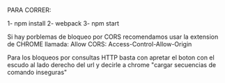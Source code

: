 PARA CORRER:

1- npm install
2- webpack
3- npm start

Si hay porblemas de bloqueo por CORS recomendamos usar la extension de CHROME llamada: Allow CORS: Access-Control-Allow-Origin

Para los bloqueos por consultas HTTP basta con apretar el boton con el escudo al lado derecho del url y decirle a chrome "cargar secuencias de comando inseguras"
